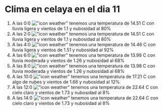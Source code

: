 # Clima en celaya en el dia 11

1. A las 0:0 !["icon weather"](http://openweathermap.org/img/w/10n.png) tenemos una temperatura de 14.51 C con lluvia ligera y  vientos de 1.1 y nubosidad al 80%
1. A las 2:0 !["icon weather"](http://openweathermap.org/img/w/10n.png) tenemos una temperatura de 14.51 C con lluvia ligera y  vientos de 1.1 y nubosidad al 80%
1. A las 4:0 !["icon weather"](http://openweathermap.org/img/w/10n.png) tenemos una temperatura de 14.46 C con lluvia ligera y  vientos de 1.51 y nubosidad al 92%
1. A las 6:0 !["icon weather"](http://openweathermap.org/img/w/10n.png) tenemos una temperatura de 13.98 C con lluvia moderada y  vientos de 1.26 y nubosidad al 68%
1. A las 8:0 !["icon weather"](http://openweathermap.org/img/w/10d.png) tenemos una temperatura de 13.98 C con lluvia moderada y  vientos de 1.26 y nubosidad al 68%
1. A las 10:0 !["icon weather"](http://openweathermap.org/img/w/02d.png) tenemos una temperatura de 17.21 C con algo de nubes y  vientos de 1.66 y nubosidad al 12%
1. A las 12:0 !["icon weather"](http://openweathermap.org/img/w/02d.png) tenemos una temperatura de 22.64 C con cielo claro y  vientos de 1.73 y nubosidad al 8%
1. A las 14:0 !["icon weather"](http://openweathermap.org/img/w/02d.png) tenemos una temperatura de 22.64 C con cielo claro y  vientos de 1.73 y nubosidad al 8%
